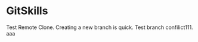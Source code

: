 GitSkills
=========

Test Remote Clone.
Creating a new branch is quick.
Test branch confilict111.
aaa
